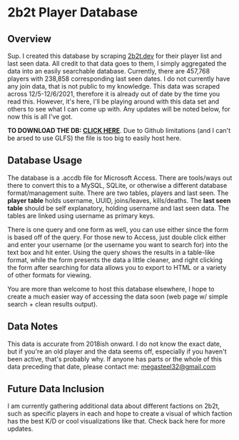 # 2b2t Player Database
## Overview
Sup. I created this database by scraping [2b2t.dev](2b2t.dev) for their player list and last seen data. All credit to that data goes to them, I simply aggregated the data into an easily searchable database. Currently, there are 457,768 players with 238,858 corresponding last seen dates. I do not currently have any join data, that is not public to my knowledge. This data was scraped across 12/5-12/6/2021, therefore it is already out of date by the time you read this. However, it's here, I'll be playing around with this data set and others to see what I can come up with. Any updates will be noted below, for now this is all I've got.

**TO DOWNLOAD THE DB: [CLICK HERE](https://www.mediafire.com/file/w92le0v5hc2srtl/2b2t.accdb/file)**. Due to Github limitations (and I can't be arsed to use GLFS) the file is too big to easily host here.
## Database Usage
The database is a .accdb file for Microsoft Access. There are tools/ways out there to convert this to a MySQL, SQLite, or otherwise a different database format/management suite. There are two tables, players and last seen. The **player table** holds username, UUID, joins/leaves, kills/deaths. The **last seen table** should be self explanatory, holding username and last seen data. The tables are linked using username as primary keys. 

There is one query and one form as well, you can use either since the form is based off of the query. For those new to Access, just double click either and enter your username (or the username you want to search for) into the text box and hit enter. Using the query shows the results in a table-like format, while the form presents the data a little cleaner, and right clicking the form after searching for data allows you to export to HTML or a variety of other formats for viewing. 

You are more than welcome to host this database elsewhere, I hope to create a much easier way of accessing the data soon (web page w/ simple search + clean results output). 
## Data Notes
This data is accurate from 2018ish onward. I do not know the exact date, but if you're an old player and the data seems off, especially if you haven't been active, that's probably why. If anyone has parts or the whole of this data preceding that date, please contact me: [megasteel32@gmail.com](mailto:Megasteel32@gmail.com)
## Future Data Inclusion
I am currently gathering additional data about different factions on 2b2t, such as specific players in each and hope to create a visual of which faction has the best K/D or cool visualizations like that. Check back here for more updates.  
